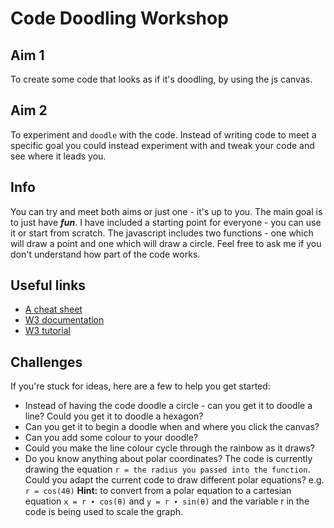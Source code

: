 # Code Doodling Workshop
## Aim 1
To create some code that looks as if it's doodling, by using the js canvas.

## Aim 2
To experiment and `doodle` with the code. Instead of writing code to meet a specific goal you could instead experiment with and tweak your code and see where it leads you.

## Info
You can try and meet both aims or just one - it's up to you. The main goal is to just have *__fun__*.
I have included a starting point for everyone - you can use it or start from scratch. The javascript includes two functions - one which will draw a point and one which will draw a circle. Feel free to ask me if you don't understand how part of the code works.

## Useful links
+ [A cheat sheet](https://simon.html5.org/dump/html5-canvas-cheat-sheet.html)
+ [W3 documentation](https://www.w3schools.com/html/html5_canvas.asp)
+ [W3 tutorial](https://www.w3schools.com/graphics/canvas_intro.asp)


## Challenges
If you're stuck for ideas, here are a few to help you get started:
+ Instead of having the code doodle a circle - can you get it to doodle a line? Could you get it to doodle a hexagon?
+ Can you get it to begin a doodle when and where you click the canvas?
+ Can you add some colour to your doodle?
+ Could you make the line colour cycle through the rainbow as it draws?
+ Do you know anything about polar coordinates? The code is currently drawing the equation `r = the radius you passed into the function`. Could you adapt the current code to draw different polar equations? e.g. `r = cos(4θ)`
__Hint:__ to convert from a polar equation to a cartesian equation `x = r ∙ cos(θ)` and `y = r ∙ sin(θ)` and the variable r in the code is being used to scale the graph.

















